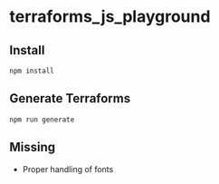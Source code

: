 # terraforms_js_playground

## Install
```npm install```

## Generate Terraforms
```npm run generate```

## Missing
- Proper handling of fonts
